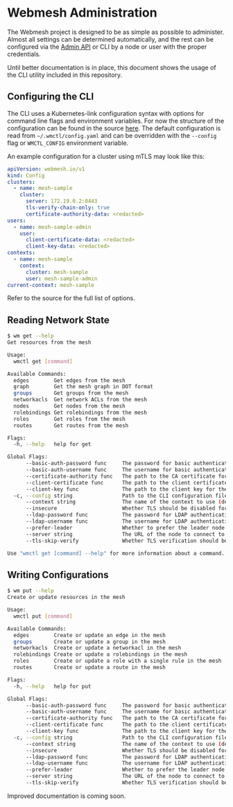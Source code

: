 # Webmesh Administration

The Webmesh project is designed to be as simple as possible to administer.
Almost all settings can be determined automatically, and the rest can be configured via the [Admin API](https://github.com/webmeshproj/api/blob/main/proto/v1/admin.proto) or CLI by a node or user with the proper credentials.

Until better documentation is in place, this document shows the usage of the CLI utility included in this repository.

## Configuring the CLI

The CLI uses a Kubernetes-link configuration syntax with options for command line flags and environment variables.
For now the structure of the configuration can be found in the source [here](pkg/ctlcmd/config/config.go).
The default configuration is read from `~/.wmctl/config.yaml` and can be overridden with the `--config` flag or `WMCTL_CONFIG` environment variable.

An example configuration for a cluster using mTLS may look like this:

```yaml
apiVersion: webmesh.io/v1
kind: Config
clusters:
  - name: mesh-sample
    cluster:
      server: 172.19.0.2:8443
      tls-verify-chain-only: true
      certificate-authority-data: <redacted>
users:
  - name: mesh-sample-admin
    user:
      client-certificate-data: <redacted>
      client-key-data: <redacted>
contexts:
  - name: mesh-sample
    context:
      cluster: mesh-sample
      user: mesh-sample-admin
current-context: mesh-sample
```

Refer to the source for the full list of options.

## Reading Network State

```bash
$ wm get --help
Get resources from the mesh

Usage:
  wmctl get [command]

Available Commands:
  edges        Get edges from the mesh
  graph        Get the mesh graph in DOT format
  groups       Get groups from the mesh
  networkacls  Get network ACLs from the mesh
  nodes        Get nodes from the mesh
  rolebindings Get rolebindings from the mesh
  roles        Get roles from the mesh
  routes       Get routes from the mesh

Flags:
  -h, --help   help for get

Global Flags:
      --basic-auth-password func     The password for basic authentication
      --basic-auth-username func     The username for basic authentication
      --certificate-authority func   The path to the CA certificate for the cluster connection
      --client-certificate func      The path to the client certificate for the user
      --client-key func              The path to the client key for the user
  -c, --config string                Path to the CLI configuration file
      --context string               The name of the context to use (default "mesh-sample")
      --insecure                     Whether TLS should be disabled for the cluster connection
      --ldap-password func           The password for LDAP authentication
      --ldap-username func           The username for LDAP authentication
      --prefer-leader                Whether to prefer the leader node for the cluster connection
      --server string                The URL of the node to connect to (default "172.19.0.2:8443")
      --tls-skip-verify              Whether TLS verification should be skipped for the cluster connection

Use "wmctl get [command] --help" for more information about a command.
```

## Writing Configurations

```bash
$ wm put --help
Create or update resources in the mesh

Usage:
  wmctl put [command]

Available Commands:
  edges        Create or update an edge in the mesh
  groups       Create or update a group in the mesh
  networkacls  Create or update a networkacl in the mesh
  rolebindings Create or update a rolebindings in the mesh
  roles        Create or update a role with a single rule in the mesh
  routes       Create or update a route in the mesh

Flags:
  -h, --help   help for put

Global Flags:
      --basic-auth-password func     The password for basic authentication
      --basic-auth-username func     The username for basic authentication
      --certificate-authority func   The path to the CA certificate for the cluster connection
      --client-certificate func      The path to the client certificate for the user
      --client-key func              The path to the client key for the user
  -c, --config string                Path to the CLI configuration file
      --context string               The name of the context to use (default "mesh-sample")
      --insecure                     Whether TLS should be disabled for the cluster connection
      --ldap-password func           The password for LDAP authentication
      --ldap-username func           The username for LDAP authentication
      --prefer-leader                Whether to prefer the leader node for the cluster connection
      --server string                The URL of the node to connect to (default "172.19.0.2:8443")
      --tls-skip-verify              Whether TLS verification should be skipped for the cluster connection
```

Improved documentation is coming soon.
